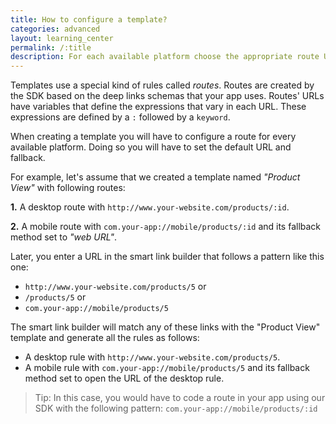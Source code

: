```yaml
---
title: How to configure a template?
categories: advanced
layout: learning_center
permalink: /:title
description: For each available platform choose the appropriate route URL and its fallback.
---
```


Templates use a special kind of rules called *routes*.  Routes are created by the SDK based on the deep links schemas that your app uses. Routes' URLs have variables that define the expressions that vary in each URL. These expressions are defined by a `:` followed by a `keyword`.

When creating a template you will have to configure a route for every available platform. Doing so you will have to set the default URL and fallback.

For example, let's assume that we created a template named *"Product View"* with following routes:

**1.** A desktop route with `http://www.your-website.com/products/:id`.

**2.** A mobile route with `com.your-app://mobile/products/:id` and its fallback method set to *"web URL"*.

Later, you enter a URL in the smart link builder that follows a pattern like this one:

* `http://www.your-website.com/products/5` or
* `/products/5` or
* `com.your-app://mobile/products/5`

The smart link builder will match any of these links with the "Product View" template and generate all the rules as follows:

* A desktop rule with `http://www.your-website.com/products/5`.
* A mobile rule with `com.your-app://mobile/products/5` and its fallback method set to open the URL of the desktop rule.

> Tip: In this case, you would have to code a route in your app using our SDK with the following pattern: `com.your-app://mobile/products/:id`
